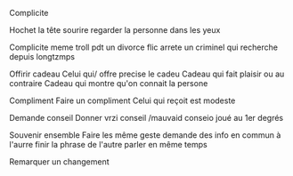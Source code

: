 Complicite

Hochet la tête sourire regarder la personne dans les yeux

Complicite meme troll pdt un divorce flic arrete un criminel qui recherche depuis longtzmps

Offirir cadeau 
Celui qui/ offre precise le cadeu
Cadeau qui fait plaisir ou au contraire
Cadeau qui montre qu'on connait la persone


Compliment
Faire un compliment 
Celui qui reçoit est modeste

Demande conseil
Donner vrzi conseil /mauvaid conseio joué au 1er degrés


Souvenir ensemble
Faire les même geste demande des info en commun à l'aurre finir la phrase de l'autre parler en même temps

Remarquer un changement